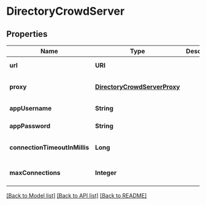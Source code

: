 # DirectoryCrowdServer
## Properties

| Name | Type | Description | Notes |
|------------ | ------------- | ------------- | -------------|
| **url** | **URI** |  | [default to null] |
| **proxy** | [**DirectoryCrowdServerProxy**](DirectoryCrowdServerProxy.md) |  | [optional] [default to null] |
| **appUsername** | **String** |  | [default to null] |
| **appPassword** | **String** |  | [default to null] |
| **connectionTimeoutInMillis** | **Long** |  | [optional] [default to null] |
| **maxConnections** | **Integer** |  | [optional] [default to null] |

[[Back to Model list]](../README.md#documentation-for-models) [[Back to API list]](../README.md#documentation-for-api-endpoints) [[Back to README]](../README.md)


